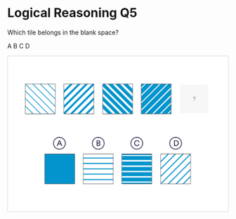 # Logical Reasoning Q5

Which tile belongs in the blank space?

 A
 B
 C
 D

![lo_5](../images/lo_5.jpg)
